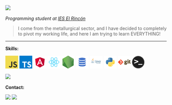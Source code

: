 ![](https://visitor-badge.glitch.me/badge?page_id=rubensantibanezacosta.rubensantibanezacosta)


<p><em>Programming student at  <a href="http://www.ieselrincon.org/">IES El Rincón</a></br>
</em></p>


> I come from the metallurgical sector, and I have decided to completely to pivot my working life, and here I am trying to learn EVERYTHING!

-----------



**Skills:**  

<code><img height="40" src="https://raw.githubusercontent.com/github/explore/80688e429a7d4ef2fca1e82350fe8e3517d3494d/topics/javascript/javascript.png"></code>
<code><img height="40" src="https://raw.githubusercontent.com/github/explore/80688e429a7d4ef2fca1e82350fe8e3517d3494d/topics/typescript/typescript.png"></code>
<code><img height="40" src="https://raw.githubusercontent.com/github/explore/80688e429a7d4ef2fca1e82350fe8e3517d3494d/topics/angular/angular.png"></code>
<code><img height="40" src="https://raw.githubusercontent.com/github/explore/80688e429a7d4ef2fca1e82350fe8e3517d3494d/topics/react/react.png"></code>
<code><img height="40" src="https://raw.githubusercontent.com/github/explore/80688e429a7d4ef2fca1e82350fe8e3517d3494d/topics/nodejs/nodejs.png"></code>
<code><img height="40" src="https://raw.githubusercontent.com/github/explore/80688e429a7d4ef2fca1e82350fe8e3517d3494d/topics/sql/sql.png"></code>
<code><img height="40" src="https://raw.githubusercontent.com/github/explore/80688e429a7d4ef2fca1e82350fe8e3517d3494d/topics/java/java.png"></code>
<code><img height="40" src="https://raw.githubusercontent.com/github/explore/80688e429a7d4ef2fca1e82350fe8e3517d3494d/topics/python/python.png"></code>
<code><img height="40" src="https://raw.githubusercontent.com/github/explore/80688e429a7d4ef2fca1e82350fe8e3517d3494d/topics/git/git.png"></code>
<code><img height="40" src="https://raw.githubusercontent.com/github/explore/80688e429a7d4ef2fca1e82350fe8e3517d3494d/topics/terminal/terminal.png"></code>


<img height="180em" src="https://github-readme-stats.vercel.app/api/top-langs/?username=rubensantibanezacosta&layout=compact&langs_count=8"/>


**Contact:**  


<code><a  href="https://www.linkedin.com/in/ruben-santibanez-835553164/"><img height="50" src="https://user-images.githubusercontent.com/44450566/144761002-afc3c8ea-5e50-46b0-8279-da56b82c0e6b.png"/></a></code>
<code><a href="https://www.facebook.com/profile.php?id=100010330579014"><img height="50"  src="https://user-images.githubusercontent.com/44450566/144760912-8a791c1e-0f13-4836-b70f-795838168b0b.png"/><a/></code>
